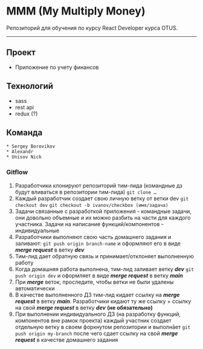 # MMM (My Multiply Money)
Репозиторий для обучения по курсу React Developer курса OTUS.
***
## Проект
 * Приложение по учету финансов
## Технологий
 * sass
 * rest api
 * redux (?)
## Команда
    * Sergey Borovikov
    * Alexandr
    * Unisov Nick

### Gitflow
1. Разработчики клонируют репозиторий тим-лида (командные дз будут
   вливаться в репозитории тим-лида)
   ```git clone …```
2. Каждый разработчик создает свою личную ветку от ветки dev
   ```git checkout dev```
   ```git checkout -b ivanov/checkbox (имя/задача)```
3. Задачи связанные с разработкой приложения - командные задачи, они
   довольно объемные и их можно разбить на части для каждого участника.
   Задачи на написание функций/компонентов - индивидуальные
4. Разработчики выполняют свою часть домашнего задания и заливают:
   ```git push origin branch-name``` и оформляют его в виде ***merge request*** в ветку ***dev***
5. Тим-лид дает обратную связь и принимает/отклоняет выполненную
   работу
6. Когда домашняя работа выполнена, тим-лид заливает ветку ***dev***
   ```git push origin dev``` и оформляет в виде ***merge request*** в ветку ***main***
7. При ***merge*** веток, проследите, чтобы ветки не были удалены
   автоматически
8. В качестве выполненного ДЗ тим-лид кидает ссылку на ***merge request*** в
   ветку ***main***. Разработчики кидают ту же ссылку + ссылку на свой ***merge
   request*** в ветку ***dev*** **(не обязательно)**
9. При выполнении индивидуального ДЗ (на разработку функций,
   компонентов вне рамок проекта) каждый участник создает отдельную
   ветку в своем форкнутом репозитории и выполнāет
   ```git push origin my-branch``` после чего сдает ссылку на свой ***merge request***
   в качестве домашнего задания



